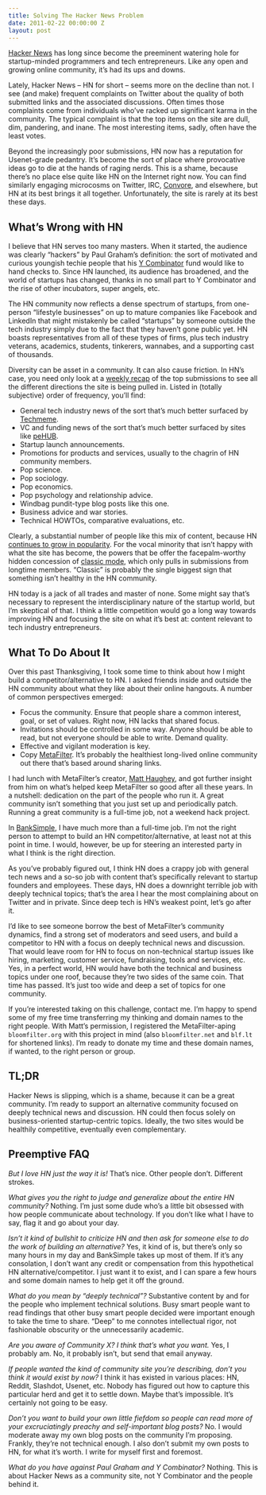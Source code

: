 ```yaml
---
title: Solving The Hacker News Problem
date: 2011-02-22 00:00:00 Z
layout: post
---
```





[Hacker News](http://news.ycombinator.com) has long since become the preeminent watering hole for startup-minded programmers and tech entrepreneurs. Like any open and growing online community, it’s had its ups and downs.

Lately, Hacker News – HN for short – seems more on the decline than not. I see (and make) frequent complaints on Twitter about the quality of both submitted links and the associated discussions. Often times those complaints come from individuals who’ve racked up significant karma in the community. The typical complaint is that the top items on the site are dull, dim, pandering, and inane. The most interesting items, sadly, often have the least votes.

Beyond the increasingly poor submissions, HN now has a reputation for Usenet-grade pedantry. It’s become the sort of place where provocative ideas go to die at the hands of raging nerds. This is a shame, because there’s no place else quite like HN on the Internet right now. You can find similarly engaging microcosms on Twitter, IRC, [Convore](https://convore.com/), and elsewhere, but HN at its best brings it all together. Unfortunately, the site is rarely at its best these days.

What’s Wrong with HN
--------------------

I believe that HN serves too many masters. When it started, the audience was clearly “hackers” by Paul Graham’s definition: the sort of motivated and curious youngish techie people that his [Y Combinator](ycombinator.com) fund would like to hand checks to. Since HN launched, its audience has broadened, and the world of startups has changed, thanks in no small part to Y Combinator and the rise of other incubators, super angels, etc.

The HN community now reflects a dense spectrum of startups, from one-person “lifestyle businesses” on up to mature companies like Facebook and LinkedIn that might mistakenly be called “startups” by someone outside the tech industry simply due to the fact that they haven’t gone public yet. HN boasts representatives from all of these types of firms, plus tech industry veterans, academics, students, tinkerers, wannabes, and a supporting cast of thousands.

Diversity can be asset in a community. It can also cause friction. In HN’s case, you need only look at a [weekly recap](http://hnrecap.com/weekly) of the top submissions to see all the different directions the site is being pulled in. Listed in (totally subjective) order of frequency, you’ll find:

-   General tech industry news of the sort that’s much better surfaced by [Techmeme](http://techmeme.com/).
-   VC and funding news of the sort that’s much better surfaced by sites like [peHUB](http://www.pehub.com/).
-   Startup launch announcements.
-   Promotions for products and services, usually to the chagrin of HN community members.
-   Pop science.
-   Pop sociology.
-   Pop economics.
-   Pop psychology and relationship advice.
-   Windbag pundit-type blog posts like this one.
-   Business advice and war stories.
-   Technical HOWTOs, comparative evaluations, etc.

Clearly, a substantial number of people like this mix of content, because HN [continues to grow in popularity](http://ycombinator.com/newsnews.html). For the vocal minority that isn’t happy with what the site has become, the powers that be offer the facepalm-worthy hidden concession of [classic mode](http://news.ycombinator.com/classic), which only pulls in submissions from longtime members. “Classic” is probably the single biggest sign that something isn’t healthy in the HN community.

HN today is a jack of all trades and master of none. Some might say that’s necessary to represent the interdisciplinary nature of the startup world, but I’m skeptical of that. I think a little competition would go a long way towards improving HN and focusing the site on what it’s best at: content relevant to tech industry entrepreneurs.

What To Do About It
-------------------

Over this past Thanksgiving, I took some time to think about how I might build a competitor/alternative to HN. I asked friends inside and outside the HN community about what they like about their online hangouts. A number of common perspectives emerged:

-   Focus the community. Ensure that people share a common interest, goal, or set of values. Right now, HN lacks that shared focus.
-   Invitations should be controlled in some way. Anyone should be able to read, but not everyone should be able to write. Demand quality.
-   Effective and vigilant moderation is key.
-   Copy [MetaFilter](http://www.metafilter.com/). It’s probably the healthiest long-lived online community out there that’s based around sharing links.

I had lunch with MetaFilter’s creator, [Matt Haughey](http://a.wholelottanothing.org/), and got further insight from him on what’s helped keep MetaFilter so good after all these years. In a nutshell: dedication on the part of the people who run it. A great community isn’t something that you just set up and periodically patch. Running a great community is a full-time job, not a weekend hack project.

In [BankSimple](https://www.banksimple.com/), I have much more than a full-time job. I’m not the right person to attempt to build an HN competitor/alternative, at least not at this point in time. I would, however, be up for steering an interested party in what I think is the right direction.

As you’ve probably figured out, I think HN does a crappy job with general tech news and a so-so job with content that’s specifically relevant to startup founders and employees. These days, HN does a downright terrible job with deeply technical topics; that’s the area I hear the most complaining about on Twitter and in private. Since deep tech is HN’s weakest point, let’s go after it.

I’d like to see someone borrow the best of MetaFilter’s community dynamics, find a strong set of moderators and seed users, and build a competitor to HN with a focus on deeply technical news and discussion. That would leave room for HN to focus on non-technical startup issues like hiring, marketing, customer service, fundraising, tools and services, etc. Yes, in a perfect world, HN would have both the technical and business topics under one roof, because they’re two sides of the same coin. That time has passed. It’s just too wide and deep a set of topics for one community.

If you’re interested taking on this challenge, contact me. I’m happy to spend some of my free time transferring my thinking and domain names to the right people. With Matt’s permission, I registered the MetaFilter-aping `bloomfilter.org` with this project in mind (also `bloomfilter.net` and `blf.lt` for shortened links). I’m ready to donate my time and these domain names, if wanted, to the right person or group.

TL;DR
-----

Hacker News is slipping, which is a shame, because it can be a great community. I’m ready to support an alternative community focused on deeply technical news and discussion. HN could then focus solely on business-oriented startup-centric topics. Ideally, the two sites would be healthily competitive, eventually even complementary.

Preemptive FAQ
--------------

*But I love HN just the way it is!* That’s nice. Other people don’t. Different strokes.

*What gives you the right to judge and generalize about the entire HN community?* Nothing. I’m just some dude who’s a little bit obsessed with how people communicate about technology. If you don’t like what I have to say, flag it and go about your day.

*Isn’t it kind of bullshit to criticize HN and then ask for someone else to do the work of building an alternative?* Yes, it kind of is, but there’s only so many hours in my day and BankSimple takes up most of them. If it’s any consolation, I don’t want any credit or compensation from this hypothetical HN alternative/competitor. I just want it to exist, and I can spare a few hours and some domain names to help get it off the ground.

*What do you mean by “deeply technical”?* Substantive content by and for the people who implement technical solutions. Busy smart people want to read findings that other busy smart people decided were important enough to take the time to share. “Deep” to me connotes intellectual rigor, not fashionable obscurity or the unnecessarily academic.

*Are you aware of Community X? I think that’s what you want.* Yes, I probably am. No, it probably isn’t, but send that email anyway.

*If people wanted the kind of community site you’re describing, don’t you think it would exist by now?* I think it has existed in various places: HN, Reddit, Slashdot, Usenet, etc. Nobody has figured out how to capture this particular herd and get it to settle down. Maybe that’s impossible. It’s certainly not going to be easy.

*Don’t you want to build your own little fiefdom so people can read more of your excruciatingly preachy and self-important blog posts?* No. I would moderate away my own blog posts on the community I’m proposing. Frankly, they’re not technical enough. I also don’t submit my own posts to HN, for what it’s worth. I write for myself first and foremost.

*What do you have against Paul Graham and Y Combinator?* Nothing. This is about Hacker News as a community site, not Y Combinator and the people behind it.

